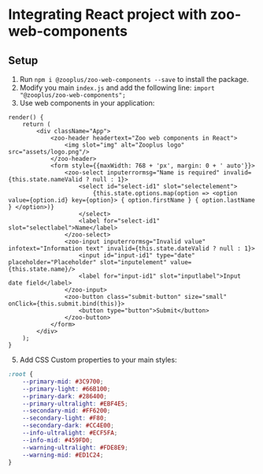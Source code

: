 # Integrating React project with zoo-web-components

## Setup

1. Run `npm i @zooplus/zoo-web-components --save` to install the package.
2. Modify you main `index.js` and add the following line: `import "@zooplus/zoo-web-components";`
3. Use web components in your application:
```JSX
render() {
	return (
		<div className="App">
			<zoo-header headertext="Zoo web components in React">
				<img slot="img" alt="Zooplus logo" src="assets/logo.png"/>
			</zoo-header>
			<form style={{maxWidth: 768 + 'px', margin: 0 + ' auto'}}>
				<zoo-select inputerrormsg="Name is required" invalid={this.state.nameValid ? null : 1}>
					<select id="select-id1" slot="selectelement">
						{this.state.options.map(option => <option value={option.id} key={option}> { option.firstName } { option.lastName } </option>)}
					</select>
					<label for="select-id1" slot="selectlabel">Name</label>
				</zoo-select>
				<zoo-input inputerrormsg="Invalid value" infotext="Information text" invalid={this.state.dateValid ? null : 1}>
					<input id="input-id1" type="date" placeholder="Placeholder" slot="inputelement" value={this.state.name}/>
					<label for="input-id1" slot="inputlabel">Input date field</label>
				</zoo-input>
				<zoo-button class="submit-button" size="small" onClick={this.submit.bind(this)}>
					<button type="button">Submit</button>
				</zoo-button>
			</form>
		</div>
	);
}
```

5. Add CSS Custom properties to your main styles:
```CSS
:root {
	--primary-mid: #3C9700;
	--primary-light: #66B100;
	--primary-dark: #286400;
	--primary-ultralight: #EBF4E5;
	--secondary-mid: #FF6200;
	--secondary-light: #F80;
	--secondary-dark: #CC4E00;
	--info-ultralight: #ECF5FA;
	--info-mid: #459FD0;
	--warning-ultralight: #FDE8E9;
	--warning-mid: #ED1C24;
}
```

